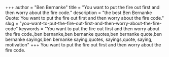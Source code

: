 +++
author = "Ben Bernanke"
title = "You want to put the fire out first and then worry about the fire code."
description = "the best Ben Bernanke Quote: You want to put the fire out first and then worry about the fire code."
slug = "you-want-to-put-the-fire-out-first-and-then-worry-about-the-fire-code"
keywords = "You want to put the fire out first and then worry about the fire code.,ben bernanke,ben bernanke quotes,ben bernanke quote,ben bernanke sayings,ben bernanke saying,quotes, sayings,quote, saying, motivation"
+++
You want to put the fire out first and then worry about the fire code.
